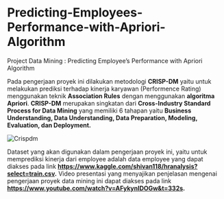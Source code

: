 # Predicting-Employees-Performance-with-Apriori-Algorithm
Project Data Mining : Predicting Employee’s Performance with Apriori Algorithm

Pada pengerjaan proyek ini dilakukan metodologi **CRISP-DM** yaitu untuk melakukan prediksi terhadap kinerja karyawan (Performence Rating) menggunakan teknik **Association Rules** dengan menggunakan **algoritma Apriori**. **CRISP-DM** merupakan singkatan dari **Cross-Industry Standard Process for Data Mining** yang memiliki 6 tahapan yaitu **Business Understanding, Data Understanding, Data Preparation, Modeling, Evaluation, dan Deployment.**

![Crispdm](https://user-images.githubusercontent.com/43488092/103547767-6ab34200-4ed7-11eb-9380-9ca89aee1c88.PNG)

Dataset yang akan digunakan dalam pengerjaan proyek ini, yaitu untuk memprediksi kinerja dari employee adalah data employee yang dapat diakses pada link **https://www.kaggle.com/shivan118/hranalysis?select=train.csv.** Video presentasi yang menyajikan penjelasan mengenai pengerjaan proyek data mining ini dapat diakses pada link **https://www.youtube.com/watch?v=AFykynIDOGw&t=332s.**
